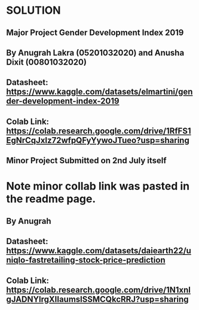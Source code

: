 # SOLUTION

##  Major Project Gender Development Index 2019  ## 

## By Anugrah Lakra (05201032020) and Anusha Dixit (00801032020) 

## Datasheet: https://www.kaggle.com/datasets/elmartini/gender-development-index-2019

## Colab Link: https://colab.research.google.com/drive/1RfFS1EgNrCqJxIz72wfpQFyYywoJTueo?usp=sharing


## Minor Project Submitted on 2nd July itself 
# Note minor collab link was pasted in the readme page.

## By Anugrah 

## Datasheet: https://www.kaggle.com/datasets/daiearth22/uniqlo-fastretailing-stock-price-prediction

## Colab Link: https://colab.research.google.com/drive/1N1xnIgJADNYlrgXIIaumslSSMCQkcRRJ?usp=sharing

